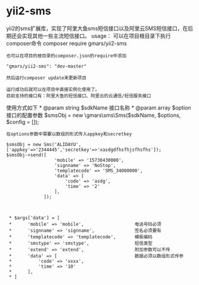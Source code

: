 # yii2-sms
yii2的sms扩展库，实现了阿里大鱼sms短信接口以及阿里云SMS短信接口，在后期还会实现其他一些主流短信接口。
usage：
可以在项目根目录下执行composer命令
    composer require gmars/yii2-sms
    
    也可以在项目的根目录的composer.json的require中添加
    
    "gmars/yii2-sms": "dev-master"
    
    然后运行composer update来更新项目
    
    运行成功后就可以在项目中直接实例化使用了。
    目前支持的接口有：阿里大鱼的短信接口、阿里云的云通信/短信服务接口
    
使用方式如下
    * @param string $sdkName 接口名称
    * @param array $option   接口的配置参数
    $smsObj = new \gmars\sms\Sms($sdkName, $options, $config = []);
     
    在options参数中需要以数组的形式传入appkey和secretkey
    
    $smsObj = new Sms('ALIDAYU',['appkey'=>'2344445','secretkey'=>'xasdgdfhsfhjsfhsfhs']);
    $smsObj->send([
                      'mobile' => '15730430000',
                      'signname' => 'NoStop',
                      'templatecode' => 'SMS_34000000',
                      'data' => [
                          'code' => 'asdg',
                          'time' => '2'
                      ],
                  ]);
                  
                  
                  
     * $args['data'] = [
     *      'mobile' => 'mobile',                   电话号码必须
     *      'signname' => 'signname',               签名必须要有
     *      'templatecode' => 'templatecode',       模板编码
     *      'smstype' => 'smstype',                 短信类型
     *      'extend' => 'extend',                   附加参数可以不传
     *      'data' => [                             数据必须以数组形式传参
     *          'code' => 'xxxx',
     *          'time' => '10'
     *      ],
     * ]
